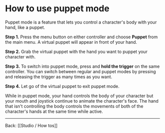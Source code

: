 # How to use puppet mode

Puppet mode is a feature that lets you control a character's body with your hand, like a puppet.

**Step 1.** Press the menu button on either controller and choose **Puppet** from the main menu. A virtual puppet will appear in front of your hand.

**Step 2.** Grab the virtual puppet with the hand you want to puppet your character with.

**Step 3.** To switch into puppet mode, press and **hold the trigger** on the same controller. You can switch between regular and puppet modes by pressing and releasing the trigger as many times as you want.

**Step 4.** Let go of the virtual puppet to exit puppet mode.

While in puppet mode, your hand controls the body of your character but your mouth and joystick continue to animate the character's face. The hand that isn't controlling the body controls the movements of both of the character's hands at the same time while active.

---

Back: [[Studio / How tos]]
